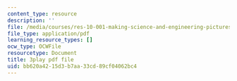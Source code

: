 ```yaml
---
content_type: resource
description: ''
file: /media/courses/res-10-001-making-science-and-engineering-pictures-a-practical-guide-to-presenting-your-work-spring-2016/bb620a4215d3b7aa33cd89cf04062bc4_AJdBJFlkvpg.pdf
file_type: application/pdf
learning_resource_types: []
ocw_type: OCWFile
resourcetype: Document
title: 3play pdf file
uid: bb620a42-15d3-b7aa-33cd-89cf04062bc4
---
```


